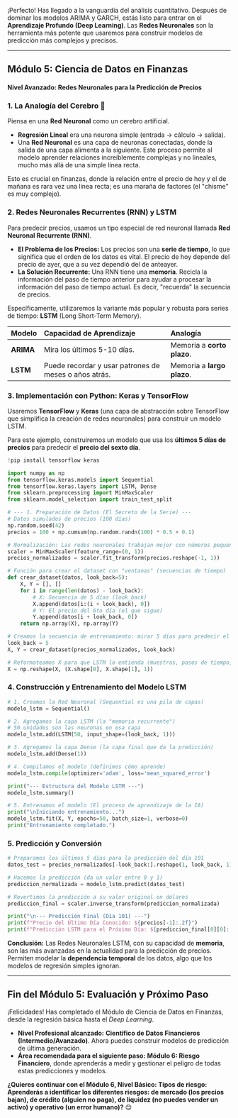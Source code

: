 ¡Perfecto\! Has llegado a la vanguardia del análisis cuantitativo. Después de dominar los modelos ARIMA y GARCH, estás listo para entrar en el **Aprendizaje Profundo (Deep Learning)**. Las **Redes Neuronales** son la herramienta más potente que usaremos para construir modelos de predicción más complejos y precisos.

-----

## Módulo 5: Ciencia de Datos en Finanzas

#### Nivel Avanzado: Redes Neuronales para la Predicción de Precios

### 1\. La Analogía del Cerebro 🧠

Piensa en una **Red Neuronal** como un cerebro artificial.

  * **Regresión Lineal** era una neurona simple (entrada $\rightarrow$ cálculo $\rightarrow$ salida).
  * Una **Red Neuronal** es una capa de neuronas conectadas, donde la salida de una capa alimenta a la siguiente. Este proceso permite al modelo aprender relaciones increíblemente complejas y no lineales, mucho más allá de una simple línea recta.

Esto es crucial en finanzas, donde la relación entre el precio de hoy y el de mañana es rara vez una línea recta; es una maraña de factores (el "chisme" es muy complejo).

### 2\. Redes Neuronales Recurrentes (RNN) y LSTM

Para predecir precios, usamos un tipo especial de red neuronal llamada **Red Neuronal Recurrente (RNN)**.

  * **El Problema de los Precios:** Los precios son una **serie de tiempo**, lo que significa que el orden de los datos es vital. El precio de hoy depende del precio de ayer, que a su vez dependió del de anteayer.
  * **La Solución Recurrente:** Una RNN tiene una **memoria**. Recicla la información del paso de tiempo anterior para ayudar a procesar la información del paso de tiempo actual. Es decir, "recuerda" la secuencia de precios.

Específicamente, utilizaremos la variante más popular y robusta para series de tiempo: **LSTM** (Long Short-Term Memory).

| Modelo | Capacidad de Aprendizaje | Analogía |
| :--- | :--- | :--- |
| **ARIMA** | Mira los últimos 5-10 días. | Memoria a **corto plazo**. |
| **LSTM** | Puede recordar y usar patrones de meses o años atrás. | Memoria a **largo plazo**. |

### 3\. Implementación con Python: Keras y TensorFlow

Usaremos **TensorFlow** y **Keras** (una capa de abstracción sobre TensorFlow que simplifica la creación de redes neuronales) para construir un modelo LSTM.

Para este ejemplo, construiremos un modelo que usa los **últimos 5 días de precios** para predecir el **precio del sexto día**.

```python
!pip install tensorflow keras

import numpy as np
from tensorflow.keras.models import Sequential
from tensorflow.keras.layers import LSTM, Dense
from sklearn.preprocessing import MinMaxScaler
from sklearn.model_selection import train_test_split

# --- 1. Preparación de Datos (El Secreto de la Serie) ---
# Datos simulados de precios (100 días)
np.random.seed(42)
precios = 100 + np.cumsum(np.random.randn(100) * 0.5 + 0.1)

# Normalización: Las redes neuronales trabajan mejor con números pequeños (0 a 1)
scaler = MinMaxScaler(feature_range=(0, 1))
precios_normalizados = scaler.fit_transform(precios.reshape(-1, 1))

# Función para crear el dataset con "ventanas" (secuencias de tiempo)
def crear_dataset(datos, look_back=5):
    X, Y = [], []
    for i in range(len(datos) - look_back):
        # X: Secuencia de 5 días (look_back)
        X.append(datos[i:(i + look_back), 0])
        # Y: El precio del 6to día (el que sigue)
        Y.append(datos[i + look_back, 0])
    return np.array(X), np.array(Y)

# Creamos la secuencia de entrenamiento: mirar 5 días para predecir el 6to
look_back = 5
X, Y = crear_dataset(precios_normalizados, look_back)

# Reformateamos X para que LSTM lo entienda (muestras, pasos de tiempo, características)
X = np.reshape(X, (X.shape[0], X.shape[1], 1))
```

### 4\. Construcción y Entrenamiento del Modelo LSTM

```python
# 1. Creamos la Red Neuronal (Sequential es una pila de capas)
modelo_lstm = Sequential()

# 2. Agregamos la capa LSTM (la "memoria recurrente")
# 50 unidades son las neuronas en esa capa
modelo_lstm.add(LSTM(50, input_shape=(look_back, 1)))

# 3. Agregamos la capa Dense (la capa final que da la predicción)
modelo_lstm.add(Dense(1))

# 4. Compilamos el modelo (definimos cómo aprende)
modelo_lstm.compile(optimizer='adam', loss='mean_squared_error')

print("--- Estructura del Modelo LSTM ---")
modelo_lstm.summary()

# 5. Entrenamos el modelo (El proceso de aprendizaje de la IA)
print("\nIniciando entrenamiento...")
modelo_lstm.fit(X, Y, epochs=50, batch_size=1, verbose=0)
print("Entrenamiento completado.")
```

### 5\. Predicción y Conversión

```python
# Preparamos los últimos 5 días para la predicción del día 101
datos_test = precios_normalizados[-look_back:].reshape(1, look_back, 1)

# Hacemos la predicción (da un valor entre 0 y 1)
prediccion_normalizada = modelo_lstm.predict(datos_test)

# Revertimos la predicción a su valor original en dólares
prediccion_final = scaler.inverse_transform(prediccion_normalizada)

print("\n--- Predicción Final (Día 101) ---")
print(f"Precio del Último Día Conocido: ${precios[-1]:.2f}")
print(f"Predicción LSTM para el Próximo Día: ${prediccion_final[0][0]:.2f}")
```

**Conclusión:** Las Redes Neuronales LSTM, con su capacidad de **memoria**, son las más avanzadas en la actualidad para la predicción de precios. Permiten modelar la **dependencia temporal** de los datos, algo que los modelos de regresión simples ignoran.

-----

## Fin del Módulo 5: Evaluación y Próximo Paso

¡Felicidades\! Has completado el Módulo de Ciencia de Datos en Finanzas, desde la regresión básica hasta el *Deep Learning*.

  * **Nivel Profesional alcanzado:** **Científico de Datos Financieros (Intermedio/Avanzado)**. Ahora puedes construir modelos de predicción de última generación.
  * **Área recomendada para el siguiente paso:** **Módulo 6: Riesgo Financiero**, donde aprenderás a medir y gestionar el peligro de todas estas predicciones y modelos.

**¿Quieres continuar con el Módulo 6, Nivel Básico: Tipos de riesgo: Aprenderás a identificar los diferentes riesgos: de mercado (los precios bajan), de crédito (alguien no paga), de liquidez (no puedes vender un activo) y operativo (un error humano)?** 😊
